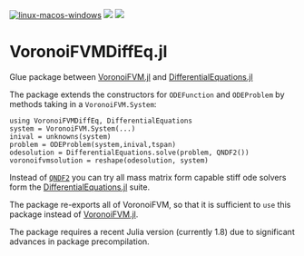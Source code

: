 [![linux-macos-windows](https://github.com/j-fu/VoronoiFVMDiffEq.jl/actions/workflows/ci.yml/badge.svg)](https://github.com/j-fu/VoronoiFVMDiffEq.jl/actions/workflows/ci.yml)
[![](https://img.shields.io/badge/docs-dev-blue.svg)](https://j-fu.github.io/VoronoiFVMDiffEq.jl/stable)
[![](https://img.shields.io/badge/docs-dev-blue.svg)](https://j-fu.github.io/VoronoiFVMDiffEq.jl/dev)


VoronoiFVMDiffEq.jl
===================

Glue package between [VoronoiFVM.jl](https://github.com/j-fu/VoronoiFVM.jl) and [DifferentialEquations.jl](https://github.com/SciML/DifferentialEquations.jl)

The package extends the constructors for `ODEFunction` and `ODEProblem` by methods taking in a `VoronoiFVM.System`:
```
using VoronoiFVMDiffEq, DifferentialEquations
system = VoronoiFVM.System(...)
inival = unknowns(system)
problem = ODEProblem(system,inival,tspan)
odesolution = DifferentialEquations.solve(problem, QNDF2())
voronoifvmsolution = reshape(odesolution, system)
```
Instead of [`QNDF2`](https://sciml.ai/news/2021/05/24/QNDF/) you can try all mass matrix form capable stiff ode solvers form the  [DifferentialEquations.jl](https://github.com/SciML/DifferentialEquations.jl) suite.

The package re-exports all of VoronoiFVM, so that it is sufficient to `use` this package instead of [VoronoiFVM.jl](https://github.com/j-fu/VoronoiFVM.jl).

The package requires a recent Julia version (currently 1.8) due to significant advances in package precompilation.
